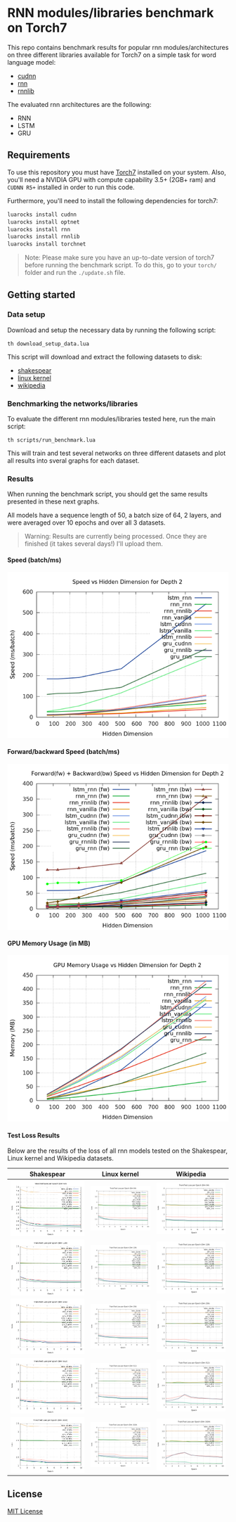 # RNN modules/libraries benchmark on Torch7

This repo contains benchmark results for popular rnn modules/architectures on three different libraries available for Torch7 on a simple task for word language model:

- [cudnn](https://github.com/soumith/cudnn.torch)
- [rnn](https://github.com/Element-Research/rnn)
- [rnnlib](https://github.com/facebookresearch/torch-rnnlib)

The evaluated rnn architectures are the following:

- RNN
- LSTM
- GRU

## Requirements

To use this repository you must have [Torch7](http://torch.ch/) installed on your system.
Also, you'll need a NVIDIA GPU with compute capability 3.5+ (2GB+ ram) and `CUDNN R5+` installed in order to run this code.

Furthermore, you'll need to install the following dependencies for torch7:

```bash
luarocks install cudnn
luarocks install optnet
luarocks install rnn
luarocks install rnnlib
luarocks install torchnet
```

> Note: Please make sure you have an up-to-date version of torch7 before running the benchmark script. To do this, go to your `torch/` folder and run the `./update.sh` file.


## Getting started

### Data setup

Download and setup the necessary data by running the following script:

```
th download_setup_data.lua
```

This script will download and extract the following datasets to disk:

- [shakespear](http://cs.stanford.edu/people/karpathy/char-rnn/shakespeare_input.txt)
- [linux kernel](http://cs.stanford.edu/people/karpathy/char-rnn/linux_input.txt)
- [wikipedia](http://prize.hutter1.net/)


### Benchmarking the networks/libraries

To evaluate the different rnn modules/libraries tested here, run the main script:

```
th scripts/run_benchmark.lua
```

This will train and test several networks on three different datasets and plot all results into sveral graphs for each dataset.


### Results

When running the benchmark script, you should get the same results presented in these next graphs.

All models have a sequence length of 50, a batch size of 64, 2 layers, and were averaged over 10 epochs and over all 3 datasets.

> Warning: Results are currently being processed. Once they are finished (it takes several days!) I'll upload them.

#### Speed (batch/ms)

![batch](data/results/speed_vs_dimension.png "batch vs dim")

#### Forward/backward Speed (batch/ms)

![fw_bw](data/results/fw_bw_vs_dimension.png "forward/backward vs dim")


#### GPU Memory Usage (in MB)

![gpu_memory](data/results/memory_vs_dimension.png "GPU memory vs dim")


#### Test Loss Results

Below are the results of the loss of all rnn
models tested on the Shakespear,
 Linux kernel and Wikipedia datasets.

| Shakespear | Linux kernel | Wikipedia |
| --- | --- | --- |
| ![64 shakespear](data/results/loss_shakespear_64.png "loss w/ hidden dimension 64") | ![64 linux](data/results/loss_linux_64.png "loss w/ hidden dimension 64") | ![64 wikipedia](data/results/loss_wikipedia_64.png "loss w/ hidden dimension 64") |
| ![128 shakespear](data/results/loss_shakespear_128.png "loss w/ hidden dimension 128") | ![128 linux](data/results/loss_linux_128.png "loss w/ hidden dimension 128") | ![128 wikipedia](data/results/loss_wikipedia_128.png "loss w/ hidden dimension 128") |
| ![256 shakespear](data/results/loss_shakespear_256.png "loss w/ hidden dimension 256") | ![256 linux](data/results/loss_linux_256.png "loss w/ hidden dimension 256") | ![256 wikipedia](data/results/loss_wikipedia_256.png "loss w/ hidden dimension 256") |
| ![512 shakespear](data/results/loss_shakespear_512.png "loss w/ hidden dimension 512") | ![512 linux](data/results/loss_linux_512.png "loss w/ hidden dimension 512") | ![512 wikipedia](data/results/loss_wikipedia_512.png "loss w/ hidden dimension 512") |
| ![1024 shakespear](data/results/loss_shakespear_1024.png "loss w/ hidden dimension 1024") | ![1024 linux](data/results/loss_linux_1024.png "loss w/ hidden dimension 1024") | ![1024 wikipedia](data/results/loss_wikipedia_1024.png "loss w/ hidden dimension 1024") |


## License

[MIT License](LICENSE)
